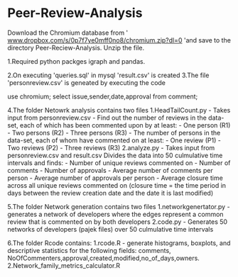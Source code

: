 # Peer-Review-Analysis


Download the Chromium database from ' www.dropbox.com/s/0p7f7ye0mff0no8/chromium.zip?dl=0 'and save to the directory Peer-Reciew-Analysis. Unzip the file.

1.Required python packges 
  igraph and pandas.

2.On executing 'queries.sql' in mysql 'result.csv' is created
3.The file 'personreview.csv' is geneated by executing the code

  use chromium;
  select issue,sender,date,approval from comment;

4.The folder Netowrk analysis contains two files 
  1.HeadTailCount.py - 
  Takes input from personreview.csv
    - Find out the number of reviews in the data-set, each of which has been commented upon by at least:
    - One person (R1)
		- Two persons (R2)
		- Three persons (R3)
    - The number of persons in the data-set, each of whom have commented on at least:
		- One review (P1)
		- Two reviews (P2)
		- Three reviews (R3)
  2.analyze.py - 
  Takes input from personreview.csv and result.csv
  Divides the data into 50 culmulative time intervals and finds: 
		- Number of unique reviews commented on 
		- Number of comments
		- Number of approvals
		- Average number of comments per person
		- Average number of approvals per person 
		- Average closure time across all unique reviews commented on (closure time = the time period in days between the review creation date and the date it is last modified)

5.The folder Network generation contains two files
  1.networkgenertator.py - generates a network of developers where the edges represent a common review that is commented on by both developers
  2.code.py - Generates 50 networks of developers (pajek files) over 50 culmulative time intervals 

6.The folder Rcode contains: 
  1.rcode.R - generate histograms, boxplots, and descriptive statistics for the following fields: comments,	NoOfCommenters,approval,created,modified,no_of_days,owners.
  2.Network_family_metrics_calculator.R 

